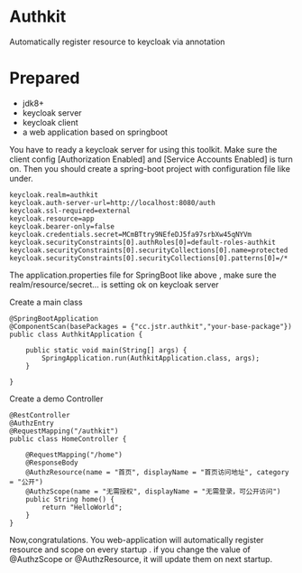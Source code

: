 # Authkit
Automatically register resource to keycloak via annotation

# Prepared
* jdk8+
* keycloak server
* keycloak client 
* a web application based on springboot 

You have to ready a keycloak server for using this toolkit. 
Make sure the client config [Authorization Enabled] and [Service Accounts Enabled] is turn on.
Then you should create a spring-boot project with configuration file like under.

    keycloak.realm=authkit
    keycloak.auth-server-url=http://localhost:8080/auth
    keycloak.ssl-required=external
    keycloak.resource=app
    keycloak.bearer-only=false
    keycloak.credentials.secret=MCmBTtry9NEfeDJ5fa97srbXw45qNYVm
    keycloak.securityConstraints[0].authRoles[0]=default-roles-authkit
    keycloak.securityConstraints[0].securityCollections[0].name=protected
    keycloak.securityConstraints[0].securityCollections[0].patterns[0]=/*

The application.properties file for SpringBoot like above , make sure the realm/resource/secret... is setting ok on keycloak server

Create a main class 

    @SpringBootApplication
    @ComponentScan(basePackages = {"cc.jstr.authkit","your-base-package"})
    public class AuthkitApplication {
    
        public static void main(String[] args) {
            SpringApplication.run(AuthkitApplication.class, args);
        }
    
    }

Create a demo Controller

    @RestController
    @AuthzEntry
    @RequestMapping("/authkit")
    public class HomeController {

        @RequestMapping("/home")
        @ResponseBody
        @AuthzResource(name = "首页", displayName = "首页访问地址", category = "公开")
        @AuthzScope(name = "无需授权", displayName = "无需登录，可公开访问")
        public String home() {
            return "HelloWorld";
        }
    }

Now,congratulations. You web-application will automatically register resource and scope on every startup . if you change
the value of @AuthzScope or @AuthzResource, it will update them on next startup.
